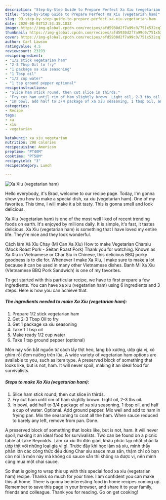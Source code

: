 ```yaml
---
description: "Step-by-Step Guide to Prepare Perfect Xa Xiu (vegetarian ham)"
title: "Step-by-Step Guide to Prepare Perfect Xa Xiu (vegetarian ham)"
slug: 99-step-by-step-guide-to-prepare-perfect-xa-xiu-vegetarian-ham
date: 2020-08-03T12:53:35.183Z
image: https://img-global.cpcdn.com/recipes/afd5930d2f7a99c0/751x532cq70/xa-xiu-vegetarian-ham-recipe-main-photo.jpg
thumbnail: https://img-global.cpcdn.com/recipes/afd5930d2f7a99c0/751x532cq70/xa-xiu-vegetarian-ham-recipe-main-photo.jpg
cover: https://img-global.cpcdn.com/recipes/afd5930d2f7a99c0/751x532cq70/xa-xiu-vegetarian-ham-recipe-main-photo.jpg
author: Carl Lawson
ratingvalue: 4.5
reviewcount: 23193
recipeingredient:
- "1/2 stick vegetarian ham"
- "2-3 Tbsp Oil to fry"
- "1 package xa xiu seasoning"
- "1 Tbsp oil"
- "1/2 cup water"
- "1 tsp ground pepper optional"
recipeinstructions:
- "Slice ham stick round, then cut slice in thirds."
- "Fry cut ham until rim of ham slightly brown. Light oil, 2-3 tbs oil."
- "In bowl, add half to 3/4 package of xa xiu seasoning, 1 tbsp oil, and half a cup of water.   Optional..Add ground pepper. Mix well and add to ham in frying pan. Mix the seasoning to coat all the ham. When sauce reduced to barely any left, remove from pan.  Done."
categories:
- Recipe
tags:
- xa
- xiu
- vegetarian

katakunci: xa xiu vegetarian 
nutrition: 298 calories
recipecuisine: American
preptime: "PT40M"
cooktime: "PT58M"
recipeyield: "3"
recipecategory: Lunch

---
```



![Xa Xiu (vegetarian ham)](https://img-global.cpcdn.com/recipes/afd5930d2f7a99c0/751x532cq70/xa-xiu-vegetarian-ham-recipe-main-photo.jpg)

Hello everybody, it's Brad, welcome to our recipe page. Today, I'm gonna show you how to make a special dish, xa xiu (vegetarian ham). One of my favorites. This time, I will make it a bit tasty. This is gonna smell and look delicious.

Xa Xiu (vegetarian ham) is one of the most well liked of recent trending foods on earth. It's enjoyed by millions daily. It is simple, it's fast, it tastes delicious. Xa Xiu (vegetarian ham) is something that I have loved my entire life. They're nice and they look wonderful.

Cách làm Xá Xíu Chay (Mi Can Xa Xiu) How to make Vegetarian Charsiu (Mock Roast Pork - Seitan Roast Pork) Thank you for watching. Known as Xa Xiu in Vietnamese or Char Siu in Chinese, this delicious BBQ porky goodness is to die for. Whenever I make Xa Xiu, I make sure to make a lot because it can be used in many other Vietnamese dishes. Banh Mi Xa Xiu (VIetnamese BBQ Pork Sandwich) is one of my favorites.


To get started with this particular recipe, we have to first prepare a few ingredients. You can have xa xiu (vegetarian ham) using 6 ingredients and 3 steps. Here is how you can achieve that.

<!--inarticleads1-->

##### The ingredients needed to make Xa Xiu (vegetarian ham):

1. Prepare 1/2 stick vegetarian ham
1. Get 2-3 Tbsp Oil to fry
1. Get 1 package xa xiu seasoning
1. Take 1 Tbsp oil
1. Make ready 1/2 cup water
1. Take 1 tsp ground pepper (optional)


Món này vốn bắt nguồn từ cách lấy thịt heo, lạng bỏ xương, ướp gia vị, xỏ ghim rồi đem nướng trên lửa. A wide variety of vegetarian ham options are available to you, such as item type. A preserved block of something that looks like, but is not, ham. It will never spoil, making it an ideal food for survivalists. 

<!--inarticleads2-->

##### Steps to make Xa Xiu (vegetarian ham):

1. Slice ham stick round, then cut slice in thirds.
1. Fry cut ham until rim of ham slightly brown. Light oil, 2-3 tbs oil.
1. In bowl, add half to 3/4 package of xa xiu seasoning, 1 tbsp oil, and half a cup of water.   Optional..Add ground pepper. Mix well and add to ham in frying pan. Mix the seasoning to coat all the ham. When sauce reduced to barely any left, remove from pan.  Done.


A preserved block of something that looks like, but is not, ham. It will never spoil, making it an ideal food for survivalists. Two can be found on a picnic table at Lake Reynolds. Làm xá xíu thì đơn giản, khâu phức tạp nhất chắc là ướp thịt với những loại gia vị gì. Trước đây khi học làm xá xíu, mình thấy phần lớn các công thức đều dùng Char siu sauce mua sẵn, thậm chí có bạn còn nói là món này mà không có sauce sẵn thì không ra được vị, nên mình cũng mua một chai sauce. 

So that is going to wrap this up with this special food xa xiu (vegetarian ham) recipe. Thanks so much for your time. I am confident you can make this at home. There is gonna be interesting food in home recipes coming up. Remember to save this page in your browser, and share it to your family, friends and colleague. Thank you for reading. Go on get cooking!
